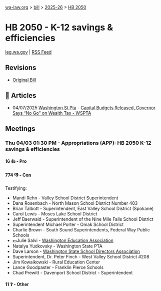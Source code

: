 [wa-law.org](/) > [bill](/bill/) > [2025-26](/bill/2025-26/) > [HB 2050](/bill/2025-26/hb/2050/)

# HB 2050 - K-12 savings & efficiencies
[leg.wa.gov](https://app.leg.wa.gov/billsummary?BillNumber=2050&Year=2025&Initiative=false) | [RSS Feed](./rss.xml)

## Revisions
* [Original Bill](1/)

## 📰 Articles
* 04/07/2025 [Washington St Pta](/org/washington_st_pta/) - [Capital Budgets Released, Governor Says “No Go” on Wealth Tax - WSPTA](https://www.wastatepta.org/capital-budgets-released-governor-says-no-go-on-wealth-tax/#:~:text=HB%202050)

## Meetings
### Thu 04/03 01:30 PM - Appropriations (APP): HB 2050 K-12 savings & efficiencies
#### 16 👍 - Pro

#### 774 👎 - Con
Testifying:
* Mandi Rehn - Valley School District Superintendent
* Dana Rosenbach - North Mason School District Number 403
* Brian Talbott - Superintendent, East Valley School District (Spokane)
* Carol Lewis - Moses Lake School District
* Jeff Baerwald - Superintendent of the Nine Mile Falls School District
* Superintendent Michael Porter - Omak School District
* Charlie Brown - South Sound Superintendents, Federal Way Public Schools
* 💵Julie Salvi - [Washington Education Association](/org/washington_education_association/)
* Natalya Yudkovsky - Washington State PTA
* Dave Larson - [Washington State School Directors Association](/org/washington_state_school_directors_association/)
* Superintendent, Dr. Peter Finch - West Valley School District #208
* Jim Kowalkowski - Rural Education Center
* Lance Goodpaster - Franklin Pierce Schools
* Chad Prewitt - Davenport School District - Superintendent

#### 11 ❓ - Other
